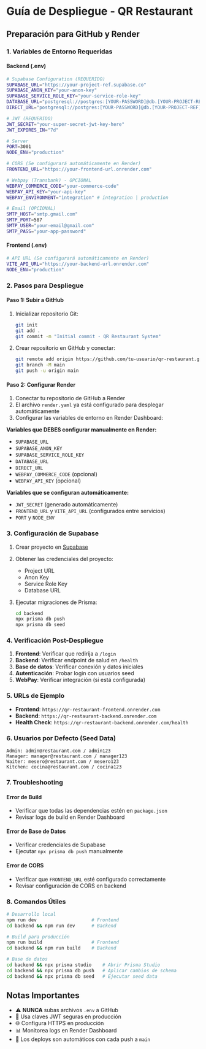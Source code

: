 # Guía de Despliegue - QR Restaurant

## Preparación para GitHub y Render

### 1. Variables de Entorno Requeridas

#### Backend (.env)
```bash
# Supabase Configuration (REQUERIDO)
SUPABASE_URL="https://your-project-ref.supabase.co"
SUPABASE_ANON_KEY="your-anon-key"
SUPABASE_SERVICE_ROLE_KEY="your-service-role-key"
DATABASE_URL="postgresql://postgres:[YOUR-PASSWORD]@db.[YOUR-PROJECT-REF].supabase.co:5432/postgres"
DIRECT_URL="postgresql://postgres:[YOUR-PASSWORD]@db.[YOUR-PROJECT-REF].supabase.co:5432/postgres"

# JWT (REQUERIDO)
JWT_SECRET="your-super-secret-jwt-key-here"
JWT_EXPIRES_IN="7d"

# Server
PORT=3001
NODE_ENV="production"

# CORS (Se configurará automáticamente en Render)
FRONTEND_URL="https://your-frontend-url.onrender.com"

# Webpay (Transbank) - OPCIONAL
WEBPAY_COMMERCE_CODE="your-commerce-code"
WEBPAY_API_KEY="your-api-key"
WEBPAY_ENVIRONMENT="integration" # integration | production

# Email (OPCIONAL)
SMTP_HOST="smtp.gmail.com"
SMTP_PORT=587
SMTP_USER="your-email@gmail.com"
SMTP_PASS="your-app-password"
```

#### Frontend (.env)
```bash
# API URL (Se configurará automáticamente en Render)
VITE_API_URL="https://your-backend-url.onrender.com"
NODE_ENV="production"
```

### 2. Pasos para Despliegue

#### Paso 1: Subir a GitHub
1. Inicializar repositorio Git:
   ```bash
   git init
   git add .
   git commit -m "Initial commit - QR Restaurant System"
   ```

2. Crear repositorio en GitHub y conectar:
   ```bash
   git remote add origin https://github.com/tu-usuario/qr-restaurant.git
   git branch -M main
   git push -u origin main
   ```

#### Paso 2: Configurar Render
1. Conectar tu repositorio de GitHub a Render
2. El archivo `render.yaml` ya está configurado para desplegar automáticamente
3. Configurar las variables de entorno en Render Dashboard:

**Variables que DEBES configurar manualmente en Render:**
- `SUPABASE_URL`
- `SUPABASE_ANON_KEY`
- `SUPABASE_SERVICE_ROLE_KEY`
- `DATABASE_URL`
- `DIRECT_URL`
- `WEBPAY_COMMERCE_CODE` (opcional)
- `WEBPAY_API_KEY` (opcional)

**Variables que se configuran automáticamente:**
- `JWT_SECRET` (generado automáticamente)
- `FRONTEND_URL` y `VITE_API_URL` (configurados entre servicios)
- `PORT` y `NODE_ENV`

### 3. Configuración de Supabase

1. Crear proyecto en [Supabase](https://supabase.com)
2. Obtener las credenciales del proyecto:
   - Project URL
   - Anon Key
   - Service Role Key
   - Database URL

3. Ejecutar migraciones de Prisma:
   ```bash
   cd backend
   npx prisma db push
   npx prisma db seed
   ```

### 4. Verificación Post-Despliegue

1. **Frontend**: Verificar que redirija a `/login`
2. **Backend**: Verificar endpoint de salud en `/health`
3. **Base de datos**: Verificar conexión y datos iniciales
4. **Autenticación**: Probar login con usuarios seed
5. **WebPay**: Verificar integración (si está configurada)

### 5. URLs de Ejemplo

- **Frontend**: `https://qr-restaurant-frontend.onrender.com`
- **Backend**: `https://qr-restaurant-backend.onrender.com`
- **Health Check**: `https://qr-restaurant-backend.onrender.com/health`

### 6. Usuarios por Defecto (Seed Data)

```
Admin: admin@restaurant.com / admin123
Manager: manager@restaurant.com / manager123
Waiter: mesero@restaurant.com / mesero123
Kitchen: cocina@restaurant.com / cocina123
```

### 7. Troubleshooting

#### Error de Build
- Verificar que todas las dependencias estén en `package.json`
- Revisar logs de build en Render Dashboard

#### Error de Base de Datos
- Verificar credenciales de Supabase
- Ejecutar `npx prisma db push` manualmente

#### Error de CORS
- Verificar que `FRONTEND_URL` esté configurado correctamente
- Revisar configuración de CORS en backend

### 8. Comandos Útiles

```bash
# Desarrollo local
npm run dev                    # Frontend
cd backend && npm run dev      # Backend

# Build para producción
npm run build                  # Frontend
cd backend && npm run build    # Backend

# Base de datos
cd backend && npx prisma studio    # Abrir Prisma Studio
cd backend && npx prisma db push   # Aplicar cambios de schema
cd backend && npx prisma db seed   # Ejecutar seed data
```

## Notas Importantes

- ⚠️ **NUNCA** subas archivos `.env` a GitHub
- 🔐 Usa claves JWT seguras en producción
- 🌐 Configura HTTPS en producción
- 📊 Monitorea logs en Render Dashboard
- 🔄 Los deploys son automáticos con cada push a `main`